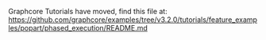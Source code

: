Graphcore Tutorials have moved, find this file at:
https://github.com/graphcore/examples/tree/v3.2.0/tutorials/feature_examples/popart/phased_execution/README.md
